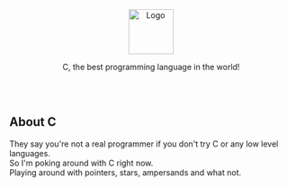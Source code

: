 <div align="center">
    <img src="https://p7.hiclipart.com/preview/724/306/377/5bbef21ecfdfd-thumbnail.jpg" alt="Logo" width="80" height="80">
  <br/>
  <p align="center">
    C, the best programming language in the world!
    <br />
  </p>
</div>

<br/><br/>
## About C

They say you're not a real programmer if you don't try C or any low level languages. <br/>
So I'm poking around with C right now. <br/>
Playing around with pointers, stars, ampersands and what not.
